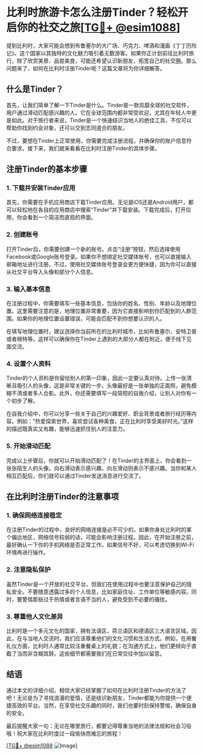 # 比利时旅游卡怎么注册Tinder？轻松开启你的社交之旅[[TG💪+ @esim1088](https://t.me/s/esim1088)]

提到比利时，大家可能会想到布鲁塞尔的大广场、巧克力、啤酒和漫画《丁丁历险记》。这个国家以其独特的文化魅力吸引着无数游客。如果你正计划前往比利时旅行，除了欣赏美景、品尝美食，可能还希望认识新朋友，拓宽自己的社交圈。那么问题来了，如何在比利时注册Tinder呢？这篇文章将为你详细解答。

## 什么是Tinder？

首先，让我们简单了解一下Tinder是什么。Tinder是一款风靡全球的社交软件，用户通过滑动匹配感兴趣的人。它在全球范围内都非常受欢迎，尤其在年轻人中更是如此。对于旅行者来说，Tinder是一个快速结识当地人的绝佳工具，不仅可以帮助你找到约会对象，还可以交到志同道合的朋友。

不过，要想在Tinder上正常使用，你需要完成注册流程，并确保你的账户信息符合要求。接下来，我们就来看看在比利时注册Tinder的具体步骤。

## 注册Tinder的基本步骤

### 1. 下载并安装Tinder应用

首先，你需要在手机应用商店下载Tinder应用。无论是iOS还是Android用户，都可以轻松地在各自的应用商店中搜索“Tinder”并下载安装。下载完成后，打开应用，你会看到一个简洁而直观的界面。

### 2. 创建账号

打开Tinder后，你需要创建一个新的账号。点击“注册”按钮，然后选择使用Facebook或Google账号登录。如果你不想绑定社交媒体账号，也可以直接输入邮箱地址进行注册。不过，使用社交媒体账号登录会更方便快捷，因为你可以直接从社交平台导入头像和部分个人信息。

### 3. 输入基本信息

在注册过程中，你需要填写一些基本信息，包括你的姓名、性别、年龄以及地理位置。这里需要注意的是，地理位置非常重要，因为它直接影响到你匹配到的人群范围。如果你的地理位置设置错误，可能会匹配不到你想要认识的人。

在填写地理位置时，建议选择你当前所在的比利时城市，比如布鲁塞尔、安特卫普或者根特等。这样可以确保你在Tinder上遇到的大部分人都在附近，便于线下见面交流。

### 4. 设置个人资料

Tinder的个人资料是你留给别人的第一印象，因此一定要认真对待。上传一张清晰且吸引人的头像，这是非常关键的一步。头像最好是一张单独的正面照，避免模糊不清或者多人合影。此外，你还需要填写一段简短的自我介绍，让别人对你有一个初步了解。

在自我介绍中，你可以分享一些关于自己的兴趣爱好、职业背景或者旅行经历等内容。例如：“热爱探索世界，喜欢尝试各种美食，正在比利时享受美好时光。”这样的描述既真实又有趣，能够迅速抓住别人的注意力。

### 5. 开始滑动匹配

完成以上步骤后，你就可以开始滑动匹配了！在Tinder的主界面上，你会看到一张张陌生人的头像。向右滑动表示感兴趣，向左滑动则表示不感兴趣。当你和某人相互匹配后，你们就可以通过Tinder发送消息进行交流了。

## 在比利时注册Tinder的注意事项

### 1. 确保网络连接稳定

在注册Tinder的过程中，良好的网络连接是必不可少的。如果你身处比利时的某个偏远地区，网络信号较弱的话，可能会影响注册过程。因此，在开始注册之前，最好确认一下你的手机网络是否正常工作。如果信号不好，可以考虑切换到Wi-Fi环境再进行操作。

### 2. 注意隐私保护

虽然Tinder是一个开放的社交平台，但我们在使用过程中也要注意保护自己的隐私安全。不要随意透露过多的个人信息，比如家庭住址、工作单位等敏感内容。同时，要警惕那些过于热情或者言语不当的人，避免受到不必要的骚扰。

### 3. 尊重他人文化差异

比利时是一个多元文化的国家，拥有法语区、荷兰语区和德语区三大语言区域。因此，在与当地人交流时，我们应该尊重他们的文化习惯和生活方式。例如，在用餐礼仪方面，比利时人通常比较注重餐桌上的礼貌；在沟通方式上，他们更倾向于直截了当而非含糊其辞。这些细节都需要我们在日常交往中加以留意。

## 结语

通过本文的详细介绍，相信大家已经掌握了如何在比利时注册Tinder的方法了吧！无论是为了寻找浪漫的爱情，还是结识新朋友，Tinder都能为你提供一个便捷高效的平台。当然，在享受社交乐趣的同时，我们也要时刻保持警惕，确保自身的安全。

最后提醒大家一句：无论在哪里旅行，都要记得尊重当地的法律法规和社会习俗哦！祝大家在比利时度过一段愉快而难忘的旅程！

[[TG💪+ @esim1088](https://t.me/s/esim1088) ![Image](https://i.postimg.cc/4NQfJmqS/Snipaste-2025-05-13-00-14-12.png)]